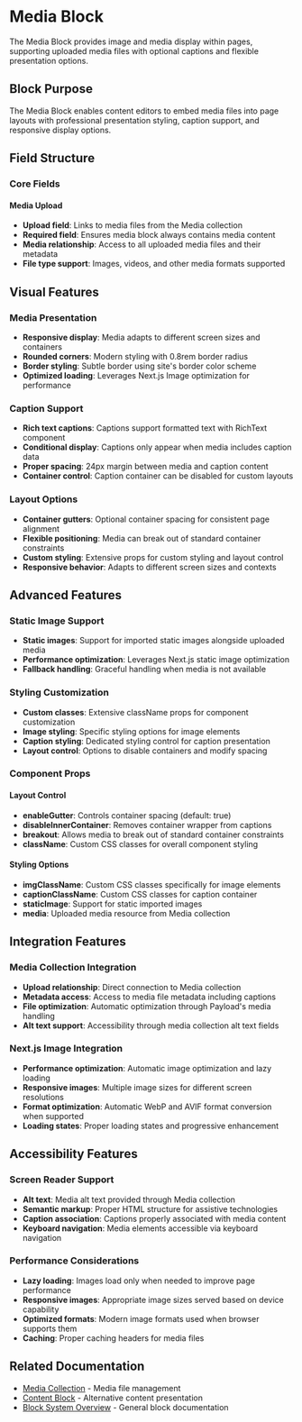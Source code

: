 # Media Block

The Media Block provides image and media display within pages, supporting uploaded media files with optional captions and flexible presentation options.

## Block Purpose

The Media Block enables content editors to embed media files into page layouts with professional presentation styling, caption support, and responsive display options.

## Field Structure

### Core Fields

#### Media Upload
- **Upload field**: Links to media files from the Media collection
- **Required field**: Ensures media block always contains media content
- **Media relationship**: Access to all uploaded media files and their metadata
- **File type support**: Images, videos, and other media formats supported

## Visual Features

### Media Presentation
- **Responsive display**: Media adapts to different screen sizes and containers
- **Rounded corners**: Modern styling with 0.8rem border radius
- **Border styling**: Subtle border using site's border color scheme
- **Optimized loading**: Leverages Next.js Image optimization for performance

### Caption Support
- **Rich text captions**: Captions support formatted text with RichText component
- **Conditional display**: Captions only appear when media includes caption data
- **Proper spacing**: 24px margin between media and caption content
- **Container control**: Caption container can be disabled for custom layouts

### Layout Options
- **Container gutters**: Optional container spacing for consistent page alignment
- **Flexible positioning**: Media can break out of standard container constraints
- **Custom styling**: Extensive props for custom styling and layout control
- **Responsive behavior**: Adapts to different screen sizes and contexts

## Advanced Features

### Static Image Support
- **Static images**: Support for imported static images alongside uploaded media
- **Performance optimization**: Leverages Next.js static image optimization
- **Fallback handling**: Graceful handling when media is not available

### Styling Customization
- **Custom classes**: Extensive className props for component customization
- **Image styling**: Specific styling options for image elements
- **Caption styling**: Dedicated styling control for caption presentation
- **Layout control**: Options to disable containers and modify spacing

### Component Props

#### Layout Control
- **enableGutter**: Controls container spacing (default: true)
- **disableInnerContainer**: Removes container wrapper from captions
- **breakout**: Allows media to break out of standard container constraints
- **className**: Custom CSS classes for overall component styling

#### Styling Options
- **imgClassName**: Custom CSS classes specifically for image elements
- **captionClassName**: Custom CSS classes for caption container
- **staticImage**: Support for static imported images
- **media**: Uploaded media resource from Media collection

## Integration Features

### Media Collection Integration
- **Upload relationship**: Direct connection to Media collection
- **Metadata access**: Access to media file metadata including captions
- **File optimization**: Automatic optimization through Payload's media handling
- **Alt text support**: Accessibility through media collection alt text fields

### Next.js Image Integration
- **Performance optimization**: Automatic image optimization and lazy loading
- **Responsive images**: Multiple image sizes for different screen resolutions
- **Format optimization**: Automatic WebP and AVIF format conversion when supported
- **Loading states**: Proper loading states and progressive enhancement

## Accessibility Features

### Screen Reader Support
- **Alt text**: Media alt text provided through Media collection
- **Semantic markup**: Proper HTML structure for assistive technologies
- **Caption association**: Captions properly associated with media content
- **Keyboard navigation**: Media elements accessible via keyboard navigation

### Performance Considerations
- **Lazy loading**: Images load only when needed to improve page performance
- **Responsive images**: Appropriate image sizes served based on device capability
- **Optimized formats**: Modern image formats used when browser supports them
- **Caching**: Proper caching headers for media files

## Related Documentation

- [Media Collection](../collections/media.md) - Media file management
- [Content Block](./content-block.md) - Alternative content presentation
- [Block System Overview](./overview.md) - General block documentation